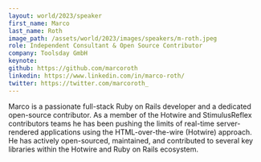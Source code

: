 ```yaml
---
layout: world/2023/speaker
first_name: Marco
last_name: Roth
image_path: /assets/world/2023/images/speakers/m-roth.jpeg
role: Independent Consultant & Open Source Contributor
company: Toolsday GmbH
keynote:
github: https://github.com/marcoroth
linkedin: https://www.linkedin.com/in/marco-roth/
twitter: https://twitter.com/marcoroth_
---
```


Marco is a passionate full-stack Ruby on Rails developer and a dedicated open-source contributor. As a member of the Hotwire and StimulusReflex contributors teams he has been pushing the limits of real-time server-rendered applications using the HTML-over-the-wire (Hotwire) approach. He has actively open-sourced, maintained, and contributed to several key libraries within the Hotwire and Ruby on Rails ecosystem.
